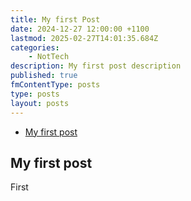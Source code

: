 ```yaml
---
title: My first Post
date: 2024-12-27 12:00:00 +1100
lastmod: 2025-02-27T14:01:35.684Z
categories:
    - NotTech
description: My first post description
published: true
fmContentType: posts
type: posts
layout: posts
---
```


* [My first post](#my-first-post)

## My first post

First
